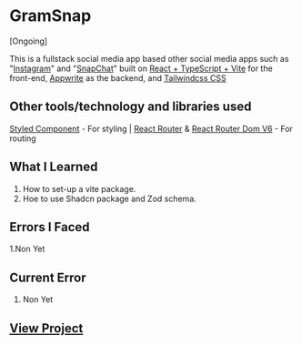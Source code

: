 # GramSnap

[Ongoing]

This is a fullstack social media app based other social media apps such as "[Instagram](https://www.instagram.com/yasirgaji/)" and "[SnapChat](https://www.snapchat.com/?original_referrer=none)" built on [React + TypeScript + Vite](https://reactjs.org/) for the front-end,  [Appwrite](https://cloud.appwrite.io/register) as the backend, and [Tailwindcss CSS](https://tailwindcss.com/docs/guides/create-react-app)

## Other tools/technology and libraries used

 [Styled Component](https://styled-components.com/) - For styling |
 [React Router](https://reactrouter.com/) & [React Router Dom V6](https://reactrouter.com/) - For routing

## What I Learned

  1. How to set-up a vite package.
  2. Hoe to use Shadcn package and Zod schema.
  <!-- 28. Testing using jest and react-testing-library -->

## Errors I Faced

  1.Non Yet

  <!-- 5. "Firebase: A network AuthError (such as timeout, interrupted connection or unreachable host) has occurred. (auth/network-request-failed)." - This error was caused by the fact that I had not set up the firebase project for a production build and a development build. To fix this, I had to set up the firebase project for a production build and a development build. -->

## Current Error
  
  1. Non Yet

## [View Project](#)
